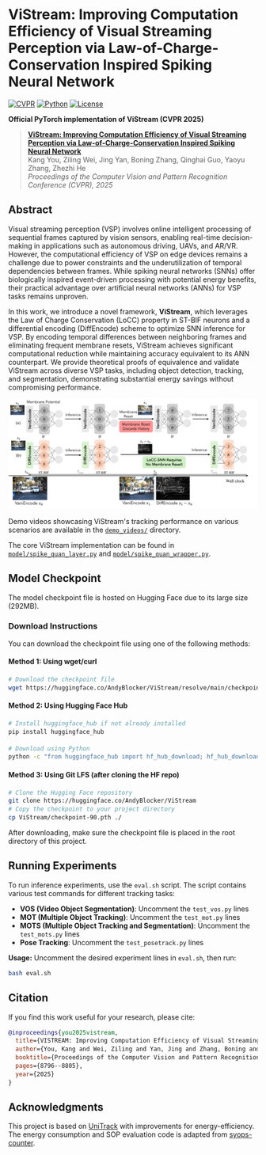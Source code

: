 # ViStream: Improving Computation Efficiency of Visual Streaming Perception via Law-of-Charge-Conservation Inspired Spiking Neural Network

[![CVPR](https://img.shields.io/badge/CVPR-2025-red.svg)](https://openaccess.thecvf.com/content/CVPR2025/papers/You_VISTREAM_Improving_Computation_Efficiency_of_Visual_Streaming_Perception_via_Law-of-Charge-Conservation_CVPR_2025_paper.pdf)
[![Python](https://img.shields.io/badge/python-v3.8+-blue.svg)](https://www.python.org/downloads/)
[![License](https://img.shields.io/badge/license-CC--BY--4.0-green.svg)](https://creativecommons.org/licenses/by/4.0/)

**Official PyTorch implementation of ViStream (CVPR 2025)**

> **[ViStream: Improving Computation Efficiency of Visual Streaming Perception via Law-of-Charge-Conservation Inspired Spiking Neural Network](https://openaccess.thecvf.com/content/CVPR2025/papers/You_VISTREAM_Improving_Computation_Efficiency_of_Visual_Streaming_Perception_via_Law-of-Charge-Conservation_CVPR_2025_paper.pdf)**  
> Kang You, Ziling Wei, Jing Yan, Boning Zhang, Qinghai Guo, Yaoyu Zhang, Zhezhi He  
> *Proceedings of the Computer Vision and Pattern Recognition Conference (CVPR), 2025*

## Abstract

Visual streaming perception (VSP) involves online intelligent processing of sequential frames captured by vision sensors, enabling real-time decision-making in applications such as autonomous driving, UAVs, and AR/VR. However, the computational efficiency of VSP on edge devices remains a challenge due to power constraints and the underutilization of temporal dependencies between frames. While spiking neural networks (SNNs) offer biologically inspired event-driven processing with potential energy benefits, their practical advantage over artificial neural networks (ANNs) for VSP tasks remains unproven.

In this work, we introduce a novel framework, **ViStream**, which leverages the Law of Charge Conservation (LoCC) property in ST-BIF neurons and a differential encoding (DiffEncode) scheme to optimize SNN inference for VSP. By encoding temporal differences between neighboring frames and eliminating frequent membrane resets, ViStream achieves significant computational reduction while maintaining accuracy equivalent to its ANN counterpart. We provide theoretical proofs of equivalence and validate ViStream across diverse VSP tasks, including object detection, tracking, and segmentation, demonstrating substantial energy savings without compromising performance.

<div align="center">
  <img src="assets/vistream_framework.png" alt="ViStream Framework" width="800"/>
</div>

Demo videos showcasing ViStream's tracking performance on various scenarios are available in the [`demo_videos/`](demo_videos/) directory.

The core ViStream implementation can be found in [`model/spike_quan_layer.py`](model/spike_quan_layer.py) and [`model/spike_quan_wrapper.py`](model/spike_quan_wrapper.py).

## Model Checkpoint

The model checkpoint file is hosted on Hugging Face due to its large size (292MB). 

### Download Instructions

You can download the checkpoint file using one of the following methods:

#### Method 1: Using wget/curl
```bash
# Download the checkpoint file
wget https://huggingface.co/AndyBlocker/ViStream/resolve/main/checkpoint-90.pth
```

#### Method 2: Using Hugging Face Hub
```bash
# Install huggingface_hub if not already installed
pip install huggingface_hub

# Download using Python
python -c "from huggingface_hub import hf_hub_download; hf_hub_download(repo_id='AndyBlocker/ViStream', filename='checkpoint-90.pth', local_dir='.')"
```

#### Method 3: Using Git LFS (after cloning the HF repo)
```bash
# Clone the Hugging Face repository
git clone https://huggingface.co/AndyBlocker/ViStream
# Copy the checkpoint to your project directory
cp ViStream/checkpoint-90.pth ./
```

After downloading, make sure the checkpoint file is placed in the root directory of this project.

## Running Experiments

To run inference experiments, use the `eval.sh` script. The script contains various test commands for different tracking tasks:

- **VOS (Video Object Segmentation)**: Uncomment the `test_vos.py` lines  
- **MOT (Multiple Object Tracking)**: Uncomment the `test_mot.py` lines
- **MOTS (Multiple Object Tracking and Segmentation)**: Uncomment the `test_mots.py` lines
- **Pose Tracking**: Uncomment the `test_posetrack.py` lines

**Usage:** Uncomment the desired experiment lines in `eval.sh`, then run:
```bash
bash eval.sh
```

## Citation

If you find this work useful for your research, please cite:

```bibtex
@inproceedings{you2025vistream,
  title={VISTREAM: Improving Computation Efficiency of Visual Streaming Perception via Law-of-Charge-Conservation Inspired Spiking Neural Network},
  author={You, Kang and Wei, Ziling and Yan, Jing and Zhang, Boning and Guo, Qinghai and Zhang, Yaoyu and He, Zhezhi},
  booktitle={Proceedings of the Computer Vision and Pattern Recognition Conference},
  pages={8796--8805},
  year={2025}
}
```

## Acknowledgments

This project is based on [UniTrack](https://github.com/Zhongdao/UniTrack) with improvements for energy-efficiency. The energy consumption and SOP evaluation code is adapted from [syops-counter](https://github.com/iCGY96/syops-counter).
